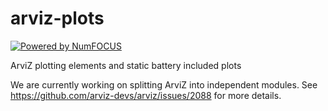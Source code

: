# arviz-plots

[![Powered by NumFOCUS](https://img.shields.io/badge/powered%20by-NumFOCUS-orange.svg?style=flat&colorA=E1523D&colorB=007D8A)](https://numfocus.org)

ArviZ plotting elements and static battery included plots

We are currently working on splitting ArviZ into independent modules.
See https://github.com/arviz-devs/arviz/issues/2088 for more details.
